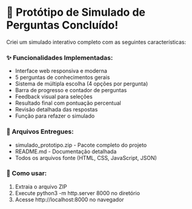 # 🎉 Protótipo de Simulado de Perguntas Concluído!
Criei um simulado interativo completo com as seguintes características:
### ✨ Funcionalidades Implementadas:
  * Interface web responsiva e moderna
  * 5 perguntas de conhecimentos gerais
  * Sistema de múltipla escolha (4 opções por pergunta)
  * Barra de progresso e contador de perguntas
  * Feedback visual para seleções
  * Resultado final com pontuação percentual
  * Revisão detalhada das respostas
  * Função para refazer o simulado
### 📁 Arquivos Entregues:
  * simulado_prototipo.zip - Pacote completo do projeto
  * README.md - Documentação detalhada
  * Todos os arquivos fonte (HTML, CSS, JavaScript, JSON)
### 🚀 Como usar:
1. Extraia o arquivo ZIP
2. Execute python3 -m http.server 8000 no diretório
3. Acesse http://localhost:8000 no navegador

